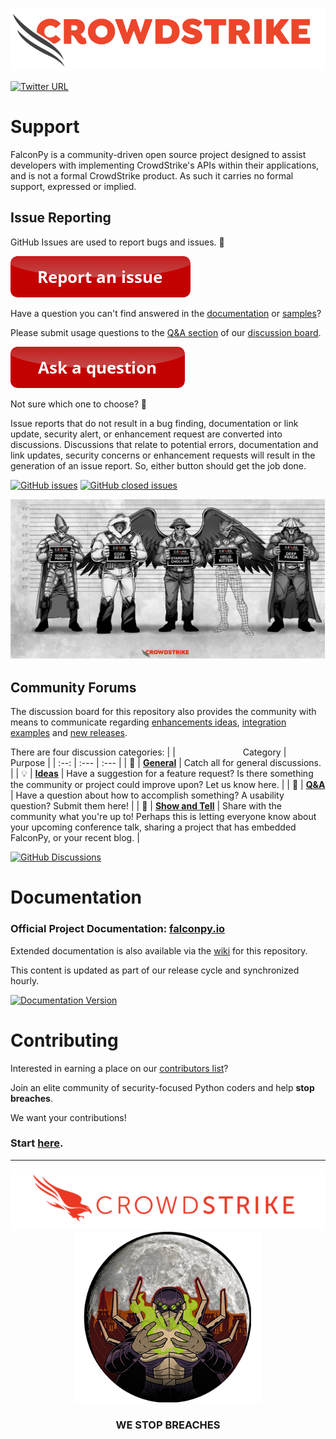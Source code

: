 ![CrowdStrike FalconPy](https://raw.githubusercontent.com/CrowdStrike/falconpy/main/docs/asset/cs-logo.png)

[![Twitter URL](https://img.shields.io/twitter/url?label=Follow%20%40CrowdStrike&style=social&url=https%3A%2F%2Ftwitter.com%2FCrowdStrike)](https://twitter.com/CrowdStrike)

# Support
FalconPy is a community-driven open source project designed to assist developers with implementing CrowdStrike's APIs within their applications, and is not a formal CrowdStrike product.
As such it carries no formal support, expressed or implied.

## Issue Reporting

GitHub Issues are used to report bugs and issues. 🐛

[![Report Issue](https://raw.githubusercontent.com/CrowdStrike/falconpy/main/docs/asset/report-issue.png)](https://github.com/CrowdStrike/falconpy/issues/new/choose)

Have a question you can't find answered in the [documentation](https://falconpy.io) or [samples](https://github.com/CrowdStrike/falconpy/tree/main/samples)?

Please submit usage questions to the [Q&A section]((https://github.com/CrowdStrike/falconpy/discussions?discussions_q=category%3AQ%26A)) of our [discussion board](#community-forums).

[![Discussions](https://raw.githubusercontent.com/CrowdStrike/falconpy/main/docs/asset/ask-a-question.png)](https://github.com/CrowdStrike/falconpy/discussions?discussions_q=category%3AQ%26A)

Not sure which one to choose? :thinking:

Issue reports that do not result in a bug finding, documentation or link update, security alert, or enhancement request are converted into discussions. Discussions that relate to potential errors, documentation and link updates, security concerns or enhancement requests will result in the generation of an issue report.  So, either button should get the job done.

[![GitHub issues](https://img.shields.io/github/issues-raw/crowdstrike/falconpy?logo=github)](https://github.com/CrowdStrike/falconpy/issues?q=is%3Aopen+is%3Aissue)
[![GitHub closed issues](https://img.shields.io/github/issues-closed-raw/crowdstrike/falconpy?color=green&logo=github)](https://github.com/CrowdStrike/falconpy/issues?q=is%3Aissue+is%3Aclosed)

![Adversary Lineup](docs/asset/adversary-lineup-2.png)

## Community Forums
The discussion board for this repository also provides the community with means to communicate regarding [enhancements ideas](https://github.com/CrowdStrike/falconpy/discussions?discussions_q=category%3AIdeas), [integration examples](https://github.com/CrowdStrike/falconpy/discussions/496) and [new releases](https://github.com/CrowdStrike/falconpy/discussions?discussions_q=category%3A%22Show+and+tell%22).

There are four discussion categories:
| | <img width=100> Category | <BR/> Purpose |
| :--: | :--- | :--- |
| :speech_balloon: | [**General**](https://github.com/CrowdStrike/falconpy/discussions?discussions_q=category%3AGeneral) | Catch all for general discussions. |
| :bulb: | [**Ideas**](https://github.com/CrowdStrike/falconpy/discussions?discussions_q=category%3AIdeas) | Have a suggestion for a feature request? Is there something the community or project could improve upon? Let us know here. |
| :pray: | [**Q&A**](https://github.com/CrowdStrike/falconpy/discussions?discussions_q=category%3AQ%26A) | Have a question about how to accomplish something? A usability question? Submit them here! |
| :raised_hands: | [**Show and Tell**](https://github.com/CrowdStrike/falconpy/discussions?discussions_q=category%3A%22Show+and+tell%22) | Share with the community what you're up to! Perhaps this is letting everyone know about your upcoming conference talk, sharing a project that has embedded FalconPy, or your recent blog. |

[![GitHub Discussions](https://img.shields.io/github/discussions/CrowdStrike/falconpy?logo=github&logoColor=white)](https://github.com/CrowdStrike/falconpy/discussions)

# Documentation
### Official Project Documentation: [falconpy.io](https://falconpy.io)

Extended documentation is also available via the [wiki](https://github.com/CrowdStrike/falconpy/wiki) for this repository.

This content is updated as part of our release cycle and synchronized hourly.

[![Documentation Version](https://img.shields.io/endpoint?url=https%3A%2F%2Ffalconpy.io%2F_version.json&label=documentation%20version)](https://falconpy.io)

# Contributing
Interested in earning a place on our [contributors list](https://github.com/CrowdStrike/falconpy/blob/main/AUTHORS.md#contributors)?

Join an elite community of security-focused Python coders and help **stop breaches**.

We want your contributions!

### Start [here](https://github.com/CrowdStrike/falconpy/blob/main/CONTRIBUTING.md).

---


<p align="center"><img src="https://raw.githubusercontent.com/CrowdStrike/falconpy/main/docs/asset/cs-logo-footer.png"><BR/><img width="300px" src="docs/asset/lunar-wizard.png"></P>
<h3><P align="center">WE STOP BREACHES</P></h3>